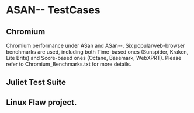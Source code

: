 # ASAN-- TestCases

## Chromium
Chromium performance under ASan and ASan--. Six popularweb-browser benchmarks are used, including both Time-based ones (Sunspider, Kraken, Lite Brite) and Score-based ones (Octane, Basemark, WebXPRT).
Please refer to Chromium_Benchmarks.txt for more details.

## Juliet Test Suite


## Linux Flaw project.

